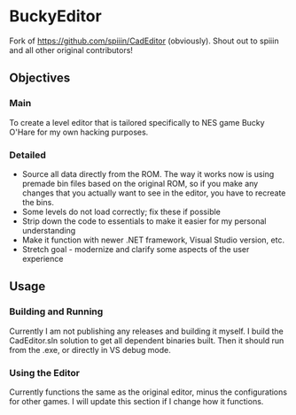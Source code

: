 # BuckyEditor

Fork of https://github.com/spiiin/CadEditor (obviously). Shout out to spiiin and all other original contributors!

## Objectives

### Main

To create a level editor that is tailored specifically to NES game Bucky O'Hare for my own hacking purposes.

### Detailed

- Source all data directly from the ROM. The way it works now is using premade bin files based on the original ROM, so if you make any changes that you actually want to see in the editor, you have to recreate the bins.
- Some levels do not load correctly; fix these if possible
- Strip down the code to essentials to make it easier for my personal understanding
- Make it function with newer .NET framework, Visual Studio version, etc.
- Stretch goal - modernize and clarify some aspects of the user experience

## Usage

### Building and Running

Currently I am not publishing any releases and building it myself. I build the CadEditor.sln solution to get all dependent binaries built. Then it should run from the .exe, or directly in VS debug mode.

### Using the Editor

Currently functions the same as the original editor, minus the configurations for other games. I will update this section if I change how it functions.